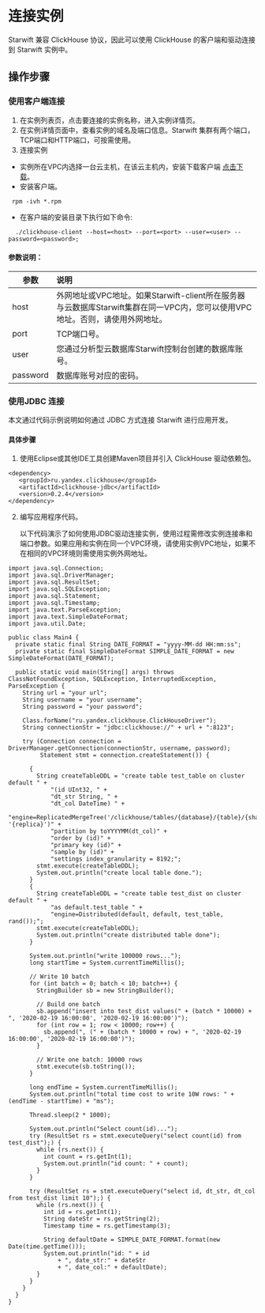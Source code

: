 # 连接实例
Starwift 兼容 ClickHouse 协议，因此可以使用 ClickHouse 的客户端和驱动连接到 Starwift 实例中。

## 操作步骤
### 使用客户端连接
1. 在实例列表页，点击要连接的实例名称，进入实例详情页。
2. 在实例详情页面中，查看实例的域名及端口信息。Starwift 集群有两个端口，TCP端口和HTTP端口，可按需使用。
3. 连接实例
  - 实例所在VPC内选择一台云主机，在该云主机内，安装下载客户端 [点击下载](https://repo.yandex.ru/clickhouse/rpm/stable/x86_64/)。
  - 安装客户端。
```
 rpm -ivh *.rpm
```
- 在客户端的安装目录下执行如下命令:
 ```
   ./clickhouse-client --host=<host> --port=<port> --user=<user> --password=<password>; 
 ```

####     参数说明：

| 参数     | 说明                                                         |
| -------- | :----------------------------------------------------------- |
| host     | 外网地址或VPC地址。如果Starwift-client所在服务器与云数据库Starwift集群在同一VPC内，您可以使用VPC地址。否则，请使用外网地址。 |
| port     | TCP端口号。                                                  |
| user     | 您通过分析型云数据库Starwift控制台创建的数据库账号。       |
| password | 数据库账号对应的密码。                                       |


### 使用JDBC 连接
本文通过代码示例说明如何通过 JDBC 方式连接 Starwift 进行应用开发。

#### 具体步骤
1. 使用Eclipse或其他IDE工具创建Maven项目并引入 ClickHouse 驱动依赖包。

```
<dependency>
   <groupId>ru.yandex.clickhouse</groupId>
   <artifactId>clickhouse-jdbc</artifactId>
   <version>0.2.4</version>
</dependency>
```

2. 编写应用程序代码。

   以下代码演示了如何使用JDBC驱动连接实例，使用过程需修改实例连接串和端口参数。如果应用和实例在同一个VPC环境，请使用实例VPC地址，如果不在相同的VPC环境则需使用实例外网地址。

```
import java.sql.Connection;
import java.sql.DriverManager;
import java.sql.ResultSet;
import java.sql.SQLException;
import java.sql.Statement;
import java.sql.Timestamp;
import java.text.ParseException;
import java.text.SimpleDateFormat;
import java.util.Date;

public class Main4 {
  private static final String DATE_FORMAT = "yyyy-MM-dd HH:mm:ss";
  private static final SimpleDateFormat SIMPLE_DATE_FORMAT = new SimpleDateFormat(DATE_FORMAT);

  public static void main(String[] args) throws ClassNotFoundException, SQLException, InterruptedException, ParseException {
    String url = "your url";
    String username = "your username";
    String password = "your password";

    Class.forName("ru.yandex.clickhouse.ClickHouseDriver");
    String connectionStr = "jdbc:clickhouse://" + url + ":8123";

    try (Connection connection = DriverManager.getConnection(connectionStr, username, password);
         Statement stmt = connection.createStatement()) {

      {
        String createTableDDL = "create table test_table on cluster default " +
            "(id UInt32, " +
            "dt_str String, " +
            "dt_col DateTime) " +
            "engine=ReplicatedMergeTree('/clickhouse/tables/{database}/{table}/{shard}', '{replica}')" +
            "partition by toYYYYMM(dt_col)" +
            "order by (id)" +
            "primary key (id)" +
            "sample by (id)" +
            "settings index_granularity = 8192;";
        stmt.execute(createTableDDL);
        System.out.println("create local table done.");
      }
      {
        String createTableDDL = "create table test_dist on cluster default " +
            "as default.test_table " +
            "engine=Distributed(default, default, test_table, rand());";
        stmt.execute(createTableDDL);
        System.out.println("create distributed table done");
      }

      System.out.println("write 100000 rows...");
      long startTime = System.currentTimeMillis();

      // Write 10 batch
      for (int batch = 0; batch < 10; batch++) {
        StringBuilder sb = new StringBuilder();

        // Build one batch
        sb.append("insert into test_dist values(" + (batch * 10000) + ", '2020-02-19 16:00:00', '2020-02-19 16:00:00')");
        for (int row = 1; row < 10000; row++) {
          sb.append(", (" + (batch * 10000 + row) + ", '2020-02-19 16:00:00', '2020-02-19 16:00:00')");
        }

        // Write one batch: 10000 rows
        stmt.execute(sb.toString());
      }

      long endTime = System.currentTimeMillis();
      System.out.println("total time cost to write 10W rows: " + (endTime - startTime) + "ms");

      Thread.sleep(2 * 1000);

      System.out.println("Select count(id)...");
      try (ResultSet rs = stmt.executeQuery("select count(id) from test_dist");) {
        while (rs.next()) {
          int count = rs.getInt(1);
          System.out.println("id count: " + count);
        }
      }

      try (ResultSet rs = stmt.executeQuery("select id, dt_str, dt_col from test_dist limit 10");) {
        while (rs.next()) {
          int id = rs.getInt(1);
          String dateStr = rs.getString(2);
          Timestamp time = rs.getTimestamp(3);

          String defaultDate = SIMPLE_DATE_FORMAT.format(new Date(time.getTime()));
          System.out.println("id: " + id
              + ", date_str:" + dateStr
              + ", date_col:" + defaultDate);
        }
      }
    }
  }
}
```
